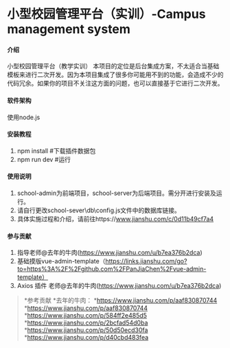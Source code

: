 # 小型校园管理平台（实训）-Campus management system

#### 介绍
小型校园管理平台（教学实训）
本项目的定位是后台集成方案，不太适合当基础模板来进行二次开发。因为本项目集成了很多你可能用不到的功能，会造成不少的代码冗余。如果你的项目不关注这方面的问题，也可以直接基于它进行二次开发。

#### 软件架构
使用node.js


#### 安装教程

1.  npm install    #下载插件数据包
2.  npm run dev    #运行

#### 使用说明

1.  school-admin为前端项目，school-server为后端项目。需分开进行安装及运行。
2.  请自行更改school-sever\db\config.js文件中的数据库链接。
3.  具体实施过程和介绍，请前往https://www.jianshu.com/c/0d11b49cf7a4

#### 参与贡献

1.  指导老师@去年的牛肉(https://www.jianshu.com/u/b7ea376b2dca)
2.  基础摸版vue-admin-template（https://links.jianshu.com/go?to=https%3A%2F%2Fgithub.com%2FPanJiaChen%2Fvue-admin-template）
2.  Axios 插件 老师@去年的牛肉(https://www.jianshu.com/u/b7ea376b2dca)

>*参考贡献
>*去年的牛肉：
>*https://www.jianshu.com/p/aaf830870744
>*https://www.jianshu.com/p/aaf830870744
>*https://www.jianshu.com/p/584ff2e485d5
>*https://www.jianshu.com/p/2bcfad54d0ba
>*https://www.jianshu.com/p/50d50ecd30fa
>*https://www.jianshu.com/p/d40cbd483fea